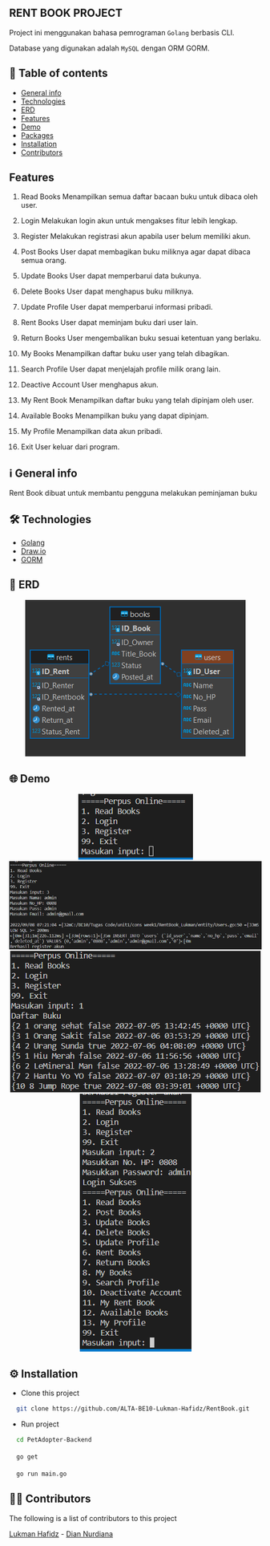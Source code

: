 ## RENT BOOK PROJECT

Project ini menggunakan bahasa pemrograman `Golang` berbasis CLI.

Database yang digunakan adalah `MySQL` dengan ORM GORM.

## 📜 Table of contents

- [General info](#ℹ️-general-info)
- [Technologies](#%EF%B8%8F-technologies)
- [ERD](#-erd)
- [Features](#-Features)
- [Demo](#-demo)
- [Packages](#-packages)
- [Installation](#%EF%B8%8F-installation)
- [Contributors](#-contributors)

## Features

1. Read Books
   Menampilkan semua daftar bacaan buku untuk dibaca oleh user.

2. Login
   Melakukan login akun untuk mengakses fitur lebih lengkap.

3. Register
   Melakukan registrasi akun apabila user belum memiliki akun.

4. Post Books
   User dapat membagikan buku miliknya agar dapat dibaca semua orang.

5. Update Books
   User dapat memperbarui data bukunya.

6. Delete Books
   User dapat menghapus buku miliknya.

7. Update Profile
   User dapat memperbarui informasi pribadi.

8. Rent Books
   User dapat meminjam buku dari user lain.

9. Return Books
   User mengembalikan buku sesuai ketentuan yang berlaku.

10. My Books
    Menampilkan daftar buku user yang telah dibagikan.

11. Search Profile
    User dapat menjelajah profile milik orang lain.

12. Deactive Account
    User menghapus akun.

13. My Rent Book
    Menampilkan daftar buku yang telah dipinjam oleh user.

14. Available Books
    Menampilkan buku yang dapat dipinjam.

15. My Profile
    Menampilkan data akun pribadi.

16. Exit
    User keluar dari program.

## ℹ️ General info

Rent Book dibuat untuk membantu pengguna melakukan peminjaman buku

## 🛠️ Technologies

- [Golang](https://go.dev)
- [Draw.io](/readme/erd.png)
- [GORM](https://gorm.io/)

## 📱 ERD

<p align="center">
<img src="readme/erd.png" alt="erd">
</p>

## 🌐 Demo

<p align="center">
<img src="readme/demo1.png" alt="demo1">
<img src="readme/demo3.png" alt="demo1">
<img src="readme/demo2.png" alt="demo2">
<img src="readme/demo4.png" alt="demo4">
</p>

## ⚙️ Installation

- Clone this project

```bash
  git clone https://github.com/ALTA-BE10-Lukman-Hafidz/RentBook.git
```

- Run project

```bash
  cd PetAdopter-Backend

  go get

  go run main.go
```

## 🧑‍💻 Contributors

The following is a list of contributors to this project

[Lukman Hafidz](https://github.com/lukmanhafidz) - [Dian Nurdiana](https://github.com/DianNurdiana-alt)
